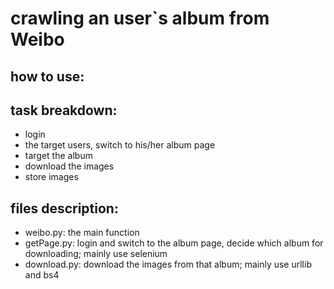 # crawling an user`s album from Weibo


## how to use:


## task breakdown:
+ login
+ the target users, switch to his/her album page
+ target the album
+ download the images
+ store images


## files description:
+ weibo.py: the main function
+ getPage.py: login and switch to the album page, decide which album for downloading; mainly use selenium
+ download.py: download the images from that album; mainly use urllib and bs4
